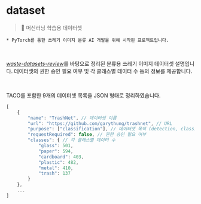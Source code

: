 # dataset

> 📑 머신러닝 학습용 데이터셋

```
* PyTorch를 통한 쓰레기 이미지 분류 AI 개발을 위해 시작된 프로젝트입니다.
```

<br>

[_waste-datasets-review_](https://github.com/AgaMiko/waste-datasets-review)를 바탕으로 정리된 분류용 쓰레기 이미지 데이터셋 설명입니다. 데이터셋의 권한 승인 필요 여부 및 각 클래스별 데이터 수 등의 정보를 제공합니다.

<br>

TACO를 포함한 9개의 데이터셋 목록을 JSON 형태로 정리하였습니다.

```js
[
    {
        "name": "TrashNet", // 데이터셋 이름
        "url": "https://github.com/garythung/trashnet", // URL
        "purpose": ["classification"], // 데이터셋 목적 (detection, classification)
        "requestRequired": false, // 권한 승인 필요 여부
        "classes": { // 각 클래스별 데이터 수
            "glass": 501,
            "paper": 594,
            "cardboard": 403,
            "plastic": 482,
            "metal": 410,
            "trash": 137
        }
    },
    ...
]
```
